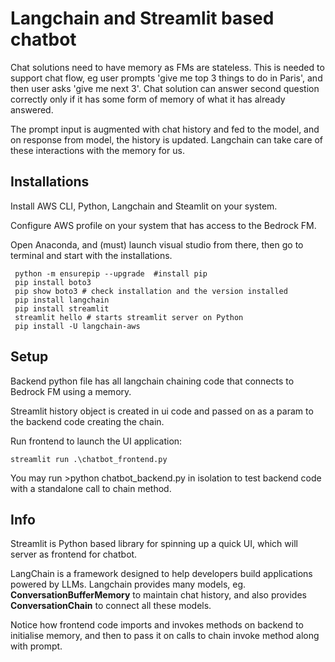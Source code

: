 # Langchain and Streamlit based chatbot

Chat solutions need to have memory as FMs are stateless. This is needed to support chat flow, eg user prompts 'give me top 3 things to do in Paris', and then user asks 'give me next 3'. Chat solution can answer second question correctly only if it has some form of memory of what it has already answered.

The prompt input is augmented with chat history and fed to the model, and on response from model, the history is updated. Langchain can take care of these interactions with the memory for us.

## Installations
Install AWS CLI, Python, Langchain and Steamlit on your system.

Configure AWS profile on your system that has access to the Bedrock FM.

Open Anaconda, and (must) launch visual studio from there, then go to terminal and start with the installations.

```
 python -m ensurepip --upgrade  #install pip
 pip install boto3
 pip show boto3 # check installation and the version installed
 pip install langchain
 pip install streamlit
 streamlit hello # starts streamlit server on Python
 pip install -U langchain-aws
``` 
 
## Setup
Backend python file has all langchain chaining code that connects to Bedrock FM using a memory.

Streamlit history object is created in ui code and passed on as a param to the backend code creating the chain.

Run frontend to launch the UI application:
```
streamlit run .\chatbot_frontend.py
```

You may run >python chatbot_backend.py in isolation to test backend code with a standalone call to chain method.

## Info
Streamlit is Python based library for spinning up a quick UI, which will server as frontend for chatbot.

LangChain is a framework designed to help developers build applications powered by LLMs. Langchain provides many models, eg. **ConversationBufferMemory** to maintain chat history, and also provides **ConversationChain** to connect all these models.  

Notice how frontend code imports and invokes methods on backend to initialise memory, and then to pass it on calls to chain invoke method along with prompt.
